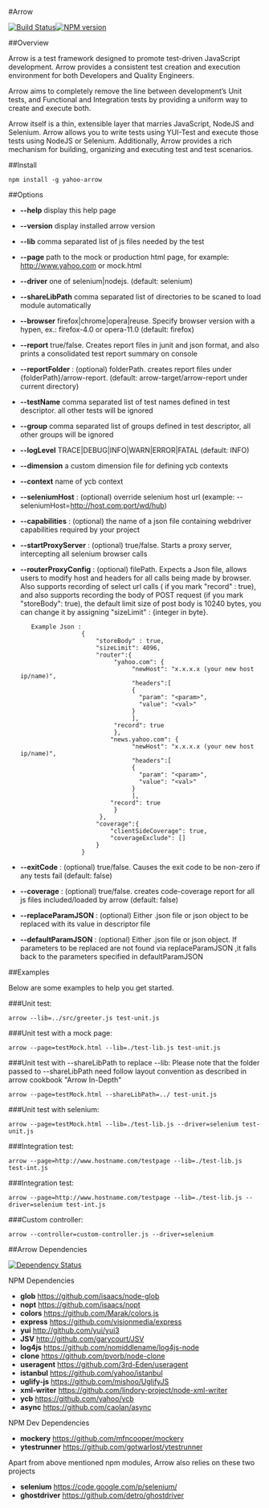 #Arrow

[![Build Status](https://secure.travis-ci.org/yahoo/arrow.png?branch=master)](http://travis-ci.org/yahoo/arrow)[![NPM version](https://badge.fury.io/js/yahoo-arrow.png)](http://badge.fury.io/js/yahoo-arrow)

##Overview

Arrow is a test framework designed to promote test-driven JavaScript development. Arrow provides a consistent test creation and execution environment for both Developers and Quality Engineers.

Arrow aims to completely remove the line between development’s Unit tests, and Functional and Integration tests by providing a uniform way to create and execute both.

Arrow itself is a thin, extensible layer that marries JavaScript, NodeJS and Selenium. Arrow allows you to write tests using YUI-Test and execute those tests using NodeJS or Selenium. Additionally, Arrow provides a rich mechanism for building, organizing and executing test and test scenarios.


##Install

```
npm install -g yahoo-arrow
```


##Options


* **--help** display this help page
* **--version** display installed arrow version
* **--lib** comma separated list of js files needed by the test
* **--page** path to the mock or production html page, for example: http://www.yahoo.com or mock.html
* **--driver** one of selenium|nodejs. (default: selenium)
* **--shareLibPath** comma separated list of directories to be scaned to load module automatically
* **--browser** firefox|chrome|opera|reuse.  Specify browser version with a hypen, ex.: firefox-4.0 or opera-11.0 (default: firefox)
* **--report** true/false. Creates report files in junit and json format, and also prints a consolidated test report summary on console
* **--reportFolder** : (optional) folderPath.  creates report files under {folderPath}/arrow-report. (default: arrow-target/arrow-report under current directory)
* **--testName** comma separated list of test names defined in test descriptor. all other tests will be ignored
* **--group** comma separated list of groups defined in test descriptor, all other groups will be ignored
* **--logLevel** TRACE|DEBUG|INFO|WARN|ERROR|FATAL (default: INFO)
* **--dimension** a custom dimension file for defining ycb contexts
* **--context** name of ycb context
* **--seleniumHost** : (optional) override selenium host url (example: --seleniumHost=http://host.com:port/wd/hub)
* **--capabilities** : (optional) the name of a json file containing webdriver capabilities required by your project
* **--startProxyServer** : (optional) true/false. Starts a proxy server, intercepting all selenium browser calls
* **--routerProxyConfig** : (optional) filePath. Expects a Json file, allows users to modify host and headers for all calls being made by browser. Also supports recording of select url calls ( if you mark "record" : true), and also supports recording the body of POST request (if you mark "storeBody": true), the default limit size of post body is 10240 bytes, you can change it by assigning "sizeLimit" : {integer in byte}.

         Example Json :
                       {
                           "storeBody" : true,
                           "sizeLimit": 4096,
                           "router":{
                                "yahoo.com": {
                                     "newHost": "x.x.x.x (your new host ip/name)",
                                     "headers":[
                                     {
                                       "param": "<param>",
                                       "value": "<val>"
                                     }
                                     ],
                                "record": true
                                },
                               "news.yahoo.com": {
                                     "newHost": "x.x.x.x (your new host ip/name)",
                                     "headers":[
                                     {
                                       "param": "<param>",
                                       "value": "<val>"
                                     }
                                     ],
                               "record": true
                                }
                            },
                           "coverage":{
                               "clientSideCoverage": true,
                               "coverageExclude": []
                           }
                       }
        
* **--exitCode** : (optional) true/false. Causes the exit code to be non-zero if any tests fail (default: false)
* **--coverage** : (optional) true/false. creates code-coverage report for all js files included/loaded by arrow (default: false)
* **--replaceParamJSON** : (optional) Either .json file or json object to be replaced with its value in descriptor file
* **--defaultParamJSON** : (optional) Either .json file or json object. If parameters to be replaced are not found via replaceParamJSON ,it falls back to the parameters specified in defaultParamJSON


##Examples

Below are some examples to help you get started.

###Unit test:

```
arrow --lib=../src/greeter.js test-unit.js
```

###Unit test with a mock page:

```
arrow --page=testMock.html --lib=./test-lib.js test-unit.js
```

###Unit test with --shareLibPath to replace --lib:
Please note that the folder passed to --shareLibPath need follow layout convention as described in arrow cookbook "Arrow In-Depth"

```
arrow --page=testMock.html --shareLibPath=../ test-unit.js
```

###Unit test with selenium:

```
arrow --page=testMock.html --lib=./test-lib.js --driver=selenium test-unit.js
```

###Integration test:

```
arrow --page=http://www.hostname.com/testpage --lib=./test-lib.js test-int.js
```

###Integration test:

```
arrow --page=http://www.hostname.com/testpage --lib=./test-lib.js --driver=selenium test-int.js
```

###Custom controller:

```
arrow --controller=custom-controller.js --driver=selenium
```


##Arrow Dependencies

[![Dependency Status](https://david-dm.org/yahoo/arrow.png)](https://david-dm.org/yahoo/arrow)

NPM Dependencies
* **glob** https://github.com/isaacs/node-glob
* **nopt** https://github.com/isaacs/nopt
* **colors** https://github.com/Marak/colors.js
* **express** https://github.com/visionmedia/express
* **yui** http://github.com/yui/yui3
* **JSV** http://github.com/garycourt/JSV
* **log4js** https://github.com/nomiddlename/log4js-node
* **clone** https://github.com/pvorb/node-clone
* **useragent** https://github.com/3rd-Eden/useragent
* **istanbul** https://github.com/yahoo/istanbul
* **uglify-js** https://github.com/mishoo/UglifyJS
* **xml-writer** https://github.com/lindory-project/node-xml-writer
* **ycb** https://github.com/yahoo/ycb
* **async** https://github.com/caolan/async

NPM Dev Dependencies
* **mockery** https://github.com/mfncooper/mockery
* **ytestrunner** https://github.com/gotwarlost/ytestrunner

Apart from above mentioned npm modules, Arrow also relies on these two projects

* **selenium** https://code.google.com/p/selenium/
* **ghostdriver** https://github.com/detro/ghostdriver

